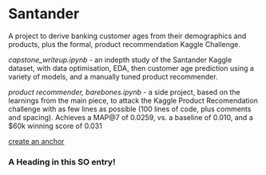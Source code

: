 # Santander
A project to derive banking customer ages from their demographics and products, plus the formal, product recommendation Kaggle Challenge.

_capstone_writeup.ipynb_ - an indepth study of the Santander Kaggle dataset, with data optimisation, EDA, then customer age prediction using a variety of models, and a manually tuned product recommender.

_product recommender, barebones.ipynb_ - a side project, based on the learnings from the main piece, to attack the Kaggle Product Recomendation challenge with as few lines as possible (100 lines of code, plus comments and spacing). Achieves a MAP@7 of 0.0259, vs. a baseline of 0.010, and a $60k winning score of 0.031



[create an anchor](#head1234)


### <a id="head1234"></a>A Heading in this SO entry!
